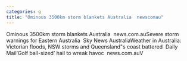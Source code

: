 ```yaml
---
categories: g
title: "Ominous 3500km storm blankets Australia  newscomau"
---
```

Ominous 3500km storm blankets Australia&nbsp;&nbsp;news.com.auSevere storm warnings for Eastern Australia&nbsp;&nbsp;Sky News AustraliaWeather in Australia: Victorian floods, NSW storms and Queensland"s coast battered&nbsp;&nbsp;Daily Mail‘Golf ball-sized’ hail to wreak havoc&nbsp;&nbsp;news.com.auV